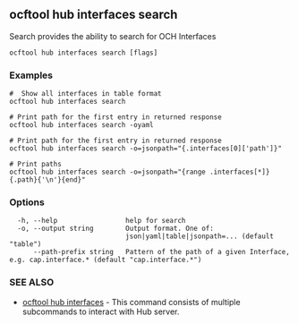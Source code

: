 ## ocftool hub interfaces search

Search provides the ability to search for OCH Interfaces

```
ocftool hub interfaces search [flags]
```

### Examples

```
#  Show all interfaces in table format
ocftool hub interfaces search

# Print path for the first entry in returned response 
ocftool hub interfaces search -oyaml

# Print path for the first entry in returned response 
ocftool hub interfaces search -o=jsonpath="{.interfaces[0]['path']}"

# Print paths
ocftool hub interfaces search -o=jsonpath="{range .interfaces[*]}{.path}{'\n'}{end}"

```

### Options

```
  -h, --help                 help for search
  -o, --output string        Output format. One of:
                             json|yaml|table|jsonpath=... (default "table")
      --path-prefix string   Pattern of the path of a given Interface, e.g. cap.interface.* (default "cap.interface.*")
```

### SEE ALSO

* [ocftool hub interfaces](ocftool_hub_interfaces.md)	 - This command consists of multiple subcommands to interact with Hub server.


